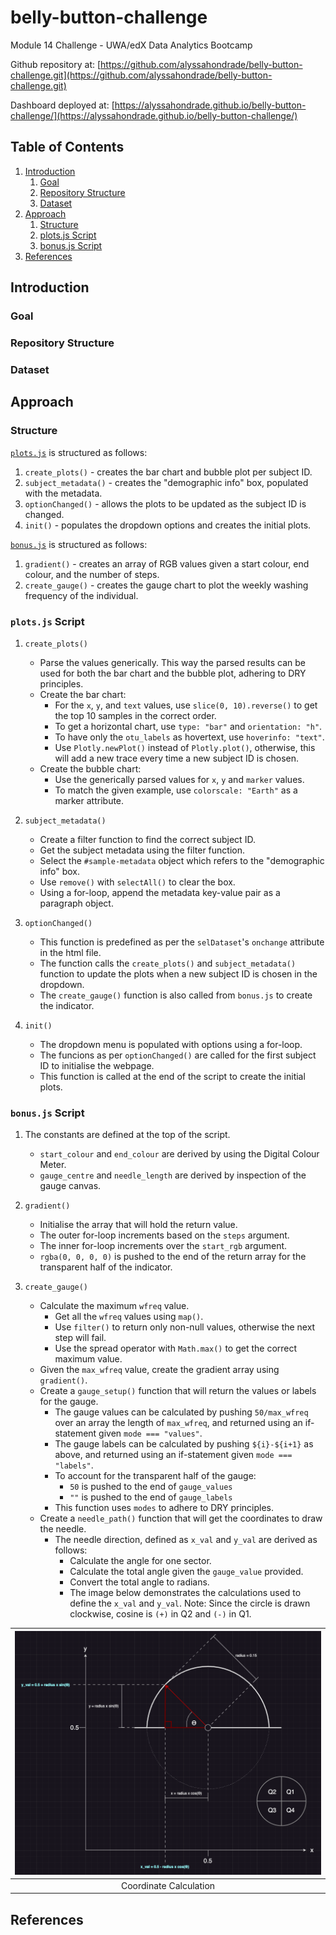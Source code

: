 # belly-button-challenge
Module 14 Challenge - UWA/edX Data Analytics Bootcamp

Github repository at: [https://github.com/alyssahondrade/belly-button-challenge.git](https://github.com/alyssahondrade/belly-button-challenge.git)

Dashboard deployed at: [https://alyssahondrade.github.io/belly-button-challenge/](https://alyssahondrade.github.io/belly-button-challenge/)

## Table of Contents
1. [Introduction](https://github.com/alyssahondrade/belly-button-challenge/tree/main#introduction)
    1. [Goal](https://github.com/alyssahondrade/belly-button-challenge/tree/main#goal)
    2. [Repository Structure](https://github.com/alyssahondrade/belly-button-challenge/tree/main#repository-structure)
    3. [Dataset](https://github.com/alyssahondrade/belly-button-challenge/tree/main#dataset)
2. [Approach](https://github.com/alyssahondrade/belly-button-challenge/tree/main#approach)
    1. [Structure](https://github.com/alyssahondrade/belly-button-challenge/tree/main#structure)
    2. [plots.js Script](https://github.com/alyssahondrade/belly-button-challenge/tree/main#plotsjs-script)
    3. [bonus.js Script](https://github.com/alyssahondrade/belly-button-challenge/tree/main#bonusjs-script)
3. [References](https://github.com/alyssahondrade/belly-button-challenge/tree/main#references)

## Introduction
### Goal


### Repository Structure


### Dataset


## Approach
### Structure
[`plots.js`](https://github.com/alyssahondrade/belly-button-challenge/blob/main/static/js/plots.js) is structured as follows:
1. `create_plots()` - creates the bar chart and bubble plot per subject ID.
2. `subject_metadata()` - creates the "demographic info" box, populated with the metadata.
3. `optionChanged()` - allows the plots to be updated as the subject ID is changed.
4. `init()` - populates the dropdown options and creates the initial plots.

[`bonus.js`](https://github.com/alyssahondrade/belly-button-challenge/blob/main/static/js/bonus.js) is structured as follows:
1. `gradient()` - creates an array of RGB values given a start colour, end colour, and the number of steps.
2. `create_gauge()` - creates the gauge chart to plot the weekly washing frequency of the individual.

### `plots.js` Script
1. `create_plots()`
    - Parse the values generically. This way the parsed results can be used for both the bar chart and the bubble plot, adhering to DRY principles.
    - Create the bar chart:
        - For the `x`, `y`, and `text` values, use `slice(0, 10).reverse()` to get the top 10 samples in the correct order.
        - To get a horizontal chart, use `type: "bar"` and `orientation: "h"`.
        - To have only the `otu_labels` as hovertext, use `hoverinfo: "text"`.
        - Use `Plotly.newPlot()` instead of `Plotly.plot()`, otherwise, this will add a new trace every time a new subject ID is chosen.
    - Create the bubble chart:
        - Use the generically parsed values for `x`, `y` and `marker` values.
        - To match the given example, use `colorscale: "Earth"` as a marker attribute.

2. `subject_metadata()`
    - Create a filter function to find the correct subject ID.
    - Get the subject metadata using the filter function.
    - Select the `#sample-metadata` object which refers to the "demographic info" box.
    - Use `remove()` with `selectAll()` to clear the box.
    - Using a for-loop, append the metadata key-value pair as a paragraph object.

3. `optionChanged()`
    - This function is predefined as per the `selDataset`'s `onchange` attribute in the html file.
    - The function calls the `create_plots()` and `subject_metadata()` function to update the plots when a new subject ID is chosen in the dropdown.
    - The `create_gauge()` function is also called from `bonus.js` to create the indicator.

4. `init()`
    - The dropdown menu is populated with options using a for-loop.
    - The funcions as per `optionChanged()` are called for the first subject ID to initialise the webpage.
    - This function is called at the end of the script to create the initial plots.

### `bonus.js` Script
1. The constants are defined at the top of the script.
    - `start_colour` and `end_colour` are derived by using the Digital Colour Meter.
    - `gauge_centre` and `needle_length` are derived by inspection of the gauge canvas.

2. `gradient()`
    - Initialise the array that will hold the return value.
    - The outer for-loop increments based on the `steps` argument.
    - The inner for-loop increments over the `start_rgb` argument.
    - `rgba(0, 0, 0, 0)` is pushed to the end of the return array for the transparent half of the indicator.

3. `create_gauge()`
    - Calculate the maximum `wfreq` value.
        - Get all the `wfreq` values using `map()`.
        - Use `filter()` to return only non-null values, otherwise the next step will fail.
        - Use the spread operator with `Math.max()` to get the correct maximum value.
    - Given the `max_wfreq` value, create the gradient array using `gradient()`.
    - Create a `gauge_setup()` function that will return the values or labels for the gauge.
        - The gauge values can be calculated by pushing `50/max_wfreq` over an array the length of `max_wfreq`, and returned using an if-statement given `mode === "values"`.
        - The gauge labels can be calculated by pushing `${i}-${i+1}` as above, and returned using an if-statement given `mode === "labels"`.
        - To account for the transparent half of the gauge:
            - `50` is pushed to the end of `gauge_values`
            - `""` is pushed to the end of `gauge_labels`
        - This function uses `modes` to adhere to DRY principles.
    - Create a `needle_path()` function that will get the coordinates to draw the needle.
        - The needle direction, defined as `x_val` and `y_val` are derived as follows:
            - Calculate the angle for one sector.
            - Calculate the total angle given the `gauge_value` provided.
            - Convert the total angle to radians.
            - The image below demonstrates the calculations used to define the `x_val` and `y_val`. Note: Since the circle is drawn clockwise, cosine is `(+)` in Q2 and `(-)` in Q1.

|![coordinates.png](https://github.com/alyssahondrade/belly-button-challenge/blob/main/images/coordinates.png)|
|:---:|
|Coordinate Calculation|


## References